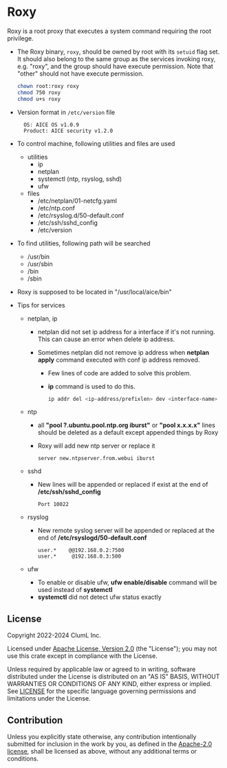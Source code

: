 # Roxy

Roxy is a root proxy that executes a system command requiring the root
privilege.

- The Roxy binary, `roxy`, should be owned by root with its `setuid` flag set.
  It should also belong to the same group as the services invoking roxy, e.g.
  "roxy", and the group should have execute permission. Note that "other" should
  not have execute permission.

  ```sh
  chown root:roxy roxy
  chmod 750 roxy
  chmod u+s roxy
  ```

- Version format in `/etc/version` file

  ```text
    OS: AICE OS v1.0.9
    Product: AICE security v1.2.0
  ```

- To control machine, following utilities and files are used

  - utilities
    - ip
    - netplan
    - systemctl (ntp, rsyslog, sshd)
    - ufw
  - files
    - /etc/netplan/01-netcfg.yaml
    - /etc/ntp.conf
    - /etc/rsyslog.d/50-default.conf
    - /etc/ssh/sshd_config
    - /etc/version

- To find utilities, following path will be searched

  - /usr/bin
  - /usr/sbin
  - /bin
  - /sbin

- Roxy is supposed to be located in "/usr/local/aice/bin"

- Tips for services

  - netplan, ip

    - netplan did not set ip address for a interface if it's not running. This
      can cause an error when delete ip address.
    - Sometimes netplan did not remove ip address when **netplan apply** command
      executed with conf ip address removed.

      - Few lines of code are added to solve this problem.
      - **ip** command is used to do this.

        ```bash
        ip addr del <ip-address/prefixlen> dev <interface-name>
        ```

  - ntp

    - all **"pool ?.ubuntu.pool.ntp.org iburst"** or **"pool x.x.x.x"** lines
      should be deleted as a default except appended things by Roxy
    - Roxy will add new ntp server or replace it

      ```text
      server new.ntpserver.from.webui iburst
      ```

  - sshd

    - New lines will be appended or replaced if exist at the end of
      **/etc/ssh/sshd_config**

      ```text
      Port 10022
      ```

  - rsyslog

    - New remote syslog server will be appended or replaced at the end of
      **/etc/rsyslogd/50-default.conf**

      ```text
      user.*    @@192.168.0.2:7500
      user.*     @192.168.0.3:500
      ```

  - ufw
    - To enable or disable ufw, **ufw enable/disable** command will be used
      instead of **systemctl**
    - **systemctl** did not detect ufw status exactly

## License

Copyright 2022-2024 ClumL Inc.

Licensed under [Apache License, Version 2.0][apache-license] (the "License");
you may not use this crate except in compliance with the License.

Unless required by applicable law or agreed to in writing, software distributed
under the License is distributed on an "AS IS" BASIS, WITHOUT WARRANTIES OR
CONDITIONS OF ANY KIND, either express or implied. See [LICENSE](LICENSE) for
the specific language governing permissions and limitations under the License.

## Contribution

Unless you explicitly state otherwise, any contribution intentionally submitted
for inclusion in the work by you, as defined in the [Apache-2.0
license][apache-license], shall be licensed as above, without any additional
terms or conditions.

[apache-license]: http://www.apache.org/licenses/LICENSE-2.0
